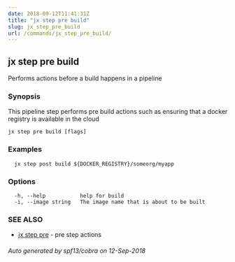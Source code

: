 ```yaml
---
date: 2018-09-12T11:41:31Z
title: "jx step pre build"
slug: jx_step_pre_build
url: /commands/jx_step_pre_build/
---
```

## jx step pre build

Performs actions before a build happens in a pipeline

### Synopsis

This pipeline step performs pre build actions such as ensuring that a docker registry is available in the cloud

```
jx step pre build [flags]
```

### Examples

```
  jx step post build ${DOCKER_REGISTRY}/someorg/myapp
```

### Options

```
  -h, --help           help for build
  -i, --image string   The image name that is about to be built
```

### SEE ALSO

* [jx step pre](/commands/jx_step_pre/)	 - pre step actions

###### Auto generated by spf13/cobra on 12-Sep-2018
